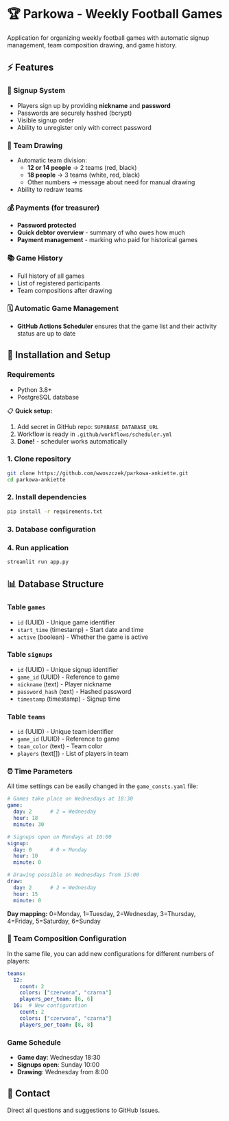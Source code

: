 # 🏆 Parkowa - Weekly Football Games

Application for organizing weekly football games with automatic signup management, team composition drawing, and game history.

## ⚡ Features

### 👥 Signup System
- Players sign up by providing **nickname** and **password**
- Passwords are securely hashed (bcrypt)
- Visible signup order
- Ability to unregister only with correct password

### 🎲 Team Drawing
- Automatic team division:
  - **12 or 14 people** → 2 teams (red, black)
  - **18 people** → 3 teams (white, red, black)
  - Other numbers → message about need for manual drawing
- Ability to redraw teams

### 💰 Payments (for treasurer)
- **Password protected**
- **Quick debtor overview** - summary of who owes how much
- **Payment management** - marking who paid for historical games

### 📚 Game History
- Full history of all games
- List of registered participants
- Team compositions after drawing

### 🗓️ Automatic Game Management
- **GitHub Actions Scheduler** ensures that the game list and their activity status are up to date

## 🚀 Installation and Setup

### Requirements
- Python 3.8+
- PostgreSQL database

📋 **Quick setup:**
1. Add secret in GitHub repo: `SUPABASE_DATABASE_URL`
2. Workflow is ready in `.github/workflows/scheduler.yml`
3. **Done!** - scheduler works automatically

### 1. Clone repository
```bash
git clone https://github.com/wwoszczek/parkowa-ankiette.git
cd parkowa-ankiette
```

### 2. Install dependencies
```bash
pip install -r requirements.txt
```

### 3. Database configuration


### 4. Run application
```bash
streamlit run app.py
```


## 📊 Database Structure

### Table `games`
- `id` (UUID) - Unique game identifier
- `start_time` (timestamp) - Start date and time
- `active` (boolean) - Whether the game is active

### Table `signups`
- `id` (UUID) - Unique signup identifier
- `game_id` (UUID) - Reference to game
- `nickname` (text) - Player nickname
- `password_hash` (text) - Hashed password
- `timestamp` (timestamp) - Signup time

### Table `teams`
- `id` (UUID) - Unique team identifier
- `game_id` (UUID) - Reference to game
- `team_color` (text) - Team color
- `players` (text[]) - List of players in team

### ⏰ Time Parameters
All time settings can be easily changed in the `game_consts.yaml` file:

```yaml
# Games take place on Wednesdays at 18:30
game:
  day: 2      # 2 = Wednesday
  hour: 18
  minute: 30

# Signups open on Mondays at 10:00
signup:
  day: 0      # 0 = Monday
  hour: 10
  minute: 0

# Drawing possible on Wednesdays from 15:00
draw:
  day: 2      # 2 = Wednesday
  hour: 15
  minute: 0
```

**Day mapping:** 0=Monday, 1=Tuesday, 2=Wednesday, 3=Thursday, 4=Friday, 5=Saturday, 6=Sunday

### 🎨 Team Composition Configuration
In the same file, you can add new configurations for different numbers of players:

```yaml
teams:
  12:
    count: 2
    colors: ["czerwona", "czarna"]
    players_per_team: [6, 6]
  16:  # New configuration
    count: 2
    colors: ["czerwona", "czarna"]
    players_per_team: [8, 8]
```

### Game Schedule
- **Game day**: Wednesday 18:30
- **Signups open**: Sunday 10:00
- **Drawing**: Wednesday from 8:00

## 🤝 Contact

Direct all questions and suggestions to GitHub Issues.
